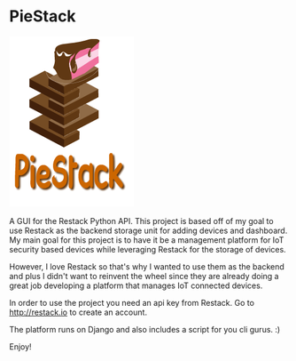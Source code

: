 # PieStack

<img src="/Logos/piestacklogo.png">

A GUI for the Restack Python API. This project is based off of my goal to use Restack as the backend storage unit for adding devices and dashboard. My main goal for this project is to have it be a management platform for IoT security based devices while leveraging Restack for the storage of devices. 

However, I love Restack so that's why I wanted to use them as the backend and plus I didn't want to reinvent the wheel since they are already doing a great job developing a platform that manages IoT connected devices.

In order to use the project you need an api key from Restack. Go to http://restack.io to create an account.

The platform runs on Django and also includes a script for you cli gurus. :) 

Enjoy!
